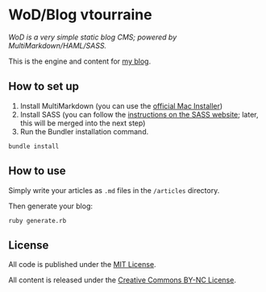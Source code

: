 # WoD/Blog vtourraine

_WoD is a very simple static blog CMS; powered by MultiMarkdown/HAML/SASS._

This is the engine and content for [my blog](http://www.vtourraine.net/blog/).


## How to set up

1. Install MultiMarkdown (you can use the [official Mac Installer](http://fletcherpenney.net/multimarkdown/download/))
2. Install SASS (you can follow the [instructions on the SASS website](http://sass-lang.com/install); later, this will be merged into the next step)
3. Run the Bundler installation command.

```
bundle install
```

## How to use

Simply write your articles as `.md` files in the `/articles` directory.

Then generate your blog:

```
ruby generate.rb
```



## License

All code is published under the [MIT License](http://opensource.org/licenses/MIT).

All content is released under the [Creative Commons BY-NC License](http://creativecommons.org/licenses/by-nc/4.0/).
